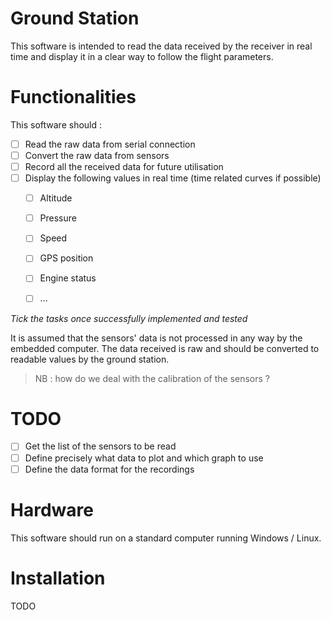 # Ground Station

This software is intended to read the data received by the receiver in real time and display it in a clear way to follow the flight parameters.

# Functionalities

This software should :

* [ ] Read the raw data from serial connection
* [ ] Convert the raw data from sensors
* [ ] Record all the received data for future utilisation
* [ ] Display the following values in real time (time related curves if possible)
  * [ ] Altitude
  * [ ] Pressure
  * [ ] Speed
  * [ ] GPS position
  * [ ] Engine status
  * [ ] ...


*Tick the tasks once successfully implemented and tested*

It is assumed that the sensors' data is not processed in any way by the embedded computer. The data received is raw and should be converted to readable values by the ground station.

>NB : how do we deal with the calibration of the sensors ?

# TODO

* [ ] Get the list of the sensors to be read
* [ ] Define precisely what data to plot and which graph to use
* [ ] Define the data format for the recordings

# Hardware

This software should run on a standard computer running Windows / Linux.

# Installation

TODO
